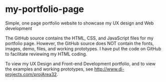 # my-portfolio-page
Simple, one page portfolio website to showcase my UX design and Web development

The GitHub source contains the HTML, CSS, and JavaScript files for my portfolio page. However, the GitHub source does NOT contain the fonts, images, demo, files, and working prototypes. I have put the code on GitHub to facilitate reviewing my HTML coding. 

To view my UX Design and Front-end Development portfolio, and to view the examples and working prototypes, see http://www.di-projects.com/projArea32. 


